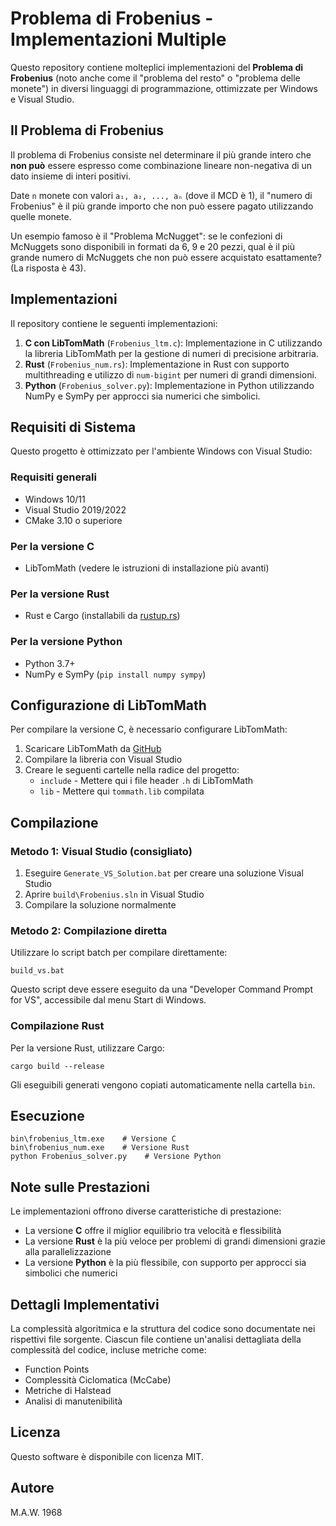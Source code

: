 # Problema di Frobenius - Implementazioni Multiple

Questo repository contiene molteplici implementazioni del **Problema di Frobenius** (noto anche come il "problema del resto" o "problema delle monete") in diversi linguaggi di programmazione, ottimizzate per Windows e Visual Studio.

## Il Problema di Frobenius

Il problema di Frobenius consiste nel determinare il più grande intero che **non può** essere espresso come combinazione lineare non-negativa di un dato insieme di interi positivi.

Date `n` monete con valori `a₁, a₂, ..., aₙ` (dove il MCD è 1), il "numero di Frobenius" è il più grande importo che non può essere pagato utilizzando quelle monete.

Un esempio famoso è il "Problema McNugget": se le confezioni di McNuggets sono disponibili in formati da 6, 9 e 20 pezzi, qual è il più grande numero di McNuggets che non può essere acquistato esattamente? (La risposta è 43).

## Implementazioni

Il repository contiene le seguenti implementazioni:

1. **C con LibTomMath** (`Frobenius_ltm.c`): Implementazione in C utilizzando la libreria LibTomMath per la gestione di numeri di precisione arbitraria.
2. **Rust** (`Frobenius_num.rs`): Implementazione in Rust con supporto multithreading e utilizzo di `num-bigint` per numeri di grandi dimensioni.
3. **Python** (`Frobenius_solver.py`): Implementazione in Python utilizzando NumPy e SymPy per approcci sia numerici che simbolici.

## Requisiti di Sistema

Questo progetto è ottimizzato per l'ambiente Windows con Visual Studio:

### Requisiti generali

- Windows 10/11
- Visual Studio 2019/2022
- CMake 3.10 o superiore

### Per la versione C

- LibTomMath (vedere le istruzioni di installazione più avanti)

### Per la versione Rust

- Rust e Cargo (installabili da [rustup.rs](https://rustup.rs/))

### Per la versione Python

- Python 3.7+
- NumPy e SymPy (`pip install numpy sympy`)

## Configurazione di LibTomMath

Per compilare la versione C, è necessario configurare LibTomMath:

1. Scaricare LibTomMath da [GitHub](https://github.com/libtom/libtommath)
2. Compilare la libreria con Visual Studio
3. Creare le seguenti cartelle nella radice del progetto:
   - `include` - Mettere qui i file header `.h` di LibTomMath
   - `lib` - Mettere qui `tommath.lib` compilata

## Compilazione

### Metodo 1: Visual Studio (consigliato)

1. Eseguire `Generate_VS_Solution.bat` per creare una soluzione Visual Studio
2. Aprire `build\Frobenius.sln` in Visual Studio
3. Compilare la soluzione normalmente

### Metodo 2: Compilazione diretta

Utilizzare lo script batch per compilare direttamente:

```
build_vs.bat
```

Questo script deve essere eseguito da una "Developer Command Prompt for VS", accessibile dal menu Start di Windows.

### Compilazione Rust

Per la versione Rust, utilizzare Cargo:

```
cargo build --release
```

Gli eseguibili generati vengono copiati automaticamente nella cartella `bin`.

## Esecuzione

```
bin\frobenius_ltm.exe    # Versione C
bin\frobenius_num.exe    # Versione Rust
python Frobenius_solver.py    # Versione Python
```

## Note sulle Prestazioni

Le implementazioni offrono diverse caratteristiche di prestazione:

- La versione **C** offre il miglior equilibrio tra velocità e flessibilità
- La versione **Rust** è la più veloce per problemi di grandi dimensioni grazie alla parallelizzazione
- La versione **Python** è la più flessibile, con supporto per approcci sia simbolici che numerici

## Dettagli Implementativi

La complessità algoritmica e la struttura del codice sono documentate nei rispettivi file sorgente. Ciascun file contiene un'analisi dettagliata della complessità del codice, incluse metriche come:

- Function Points
- Complessità Ciclomatica (McCabe)
- Metriche di Halstead
- Analisi di manutenibilità

## Licenza

Questo software è disponibile con licenza MIT.

## Autore

M.A.W. 1968
